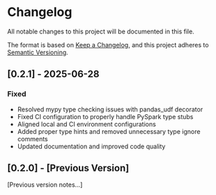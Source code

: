 # Changelog

All notable changes to this project will be documented in this file.

The format is based on [Keep a Changelog](https://keepachangelog.com/en/1.0.0/),
and this project adheres to [Semantic Versioning](https://semver.org/spec/v2.0.0.html).

## [0.2.1] - 2025-06-28

### Fixed
- Resolved mypy type checking issues with pandas_udf decorator
- Fixed CI configuration to properly handle PySpark type stubs
- Aligned local and CI environment configurations
- Added proper type hints and removed unnecessary type ignore comments
- Updated documentation and improved code quality

## [0.2.0] - [Previous Version]

[Previous version notes...]
